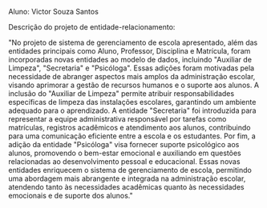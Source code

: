 Aluno: Victor Souza Santos

Descrição do projeto de entidade-relacionamento:

"No projeto de sistema de gerenciamento de escola apresentado, além das entidades principais como Aluno, Professor, Disciplina e Matrícula, foram incorporadas novas entidades
ao modelo de dados, incluindo "Auxiliar de Limpeza", "Secretaria" e "Psicóloga". Essas adições foram motivadas pela necessidade de abranger aspectos mais amplos
da administração escolar, visando aprimorar a gestão de recursos humanos e o suporte aos alunos. A inclusão do "Auxiliar de Limpeza" permite atribuir responsabilidades específicas
de limpeza das instalações escolares, garantindo um ambiente adequado para o aprendizado. A entidade "Secretaria" foi introduzida para representar a equipe administrativa responsável
por tarefas como matrículas, registros acadêmicos e atendimento aos alunos, contribuindo para uma comunicação eficiente entre a escola e os estudantes. Por fim, 
a adição da entidade "Psicóloga" visa fornecer suporte psicológico aos alunos, promovendo o bem-estar emocional e auxiliando em questões relacionadas ao desenvolvimento pessoal
e educacional. Essas novas entidades enriquecem o sistema de gerenciamento de escola, permitindo uma abordagem mais abrangente e integrada na administração escolar, 
atendendo tanto às necessidades acadêmicas quanto às necessidades emocionais e de suporte dos alunos."
